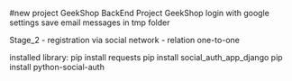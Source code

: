 #new project GeekShop
BackEnd Project GeekShop
login with google settings
save email messages in tmp folder

Stage_2
    - registration via social network
    - relation one-to-one

installed library:
    pip install requests
    pip install social_auth_app_django
    pip install python-social-auth




